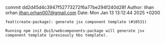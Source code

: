 commit dd2d45d4c3947f52773272f6a77be294f240d28f
Author: ilhan orhan <ilhan.orhan007@gmail.com>
Date:   Mon Jan 13 13:12:44 2025 +0200

    feat(create-package): generate jsx component template (#10531)
    
    Running npm init @ui5/webcomponents-package will generate jsx component template (previously hbs template).
